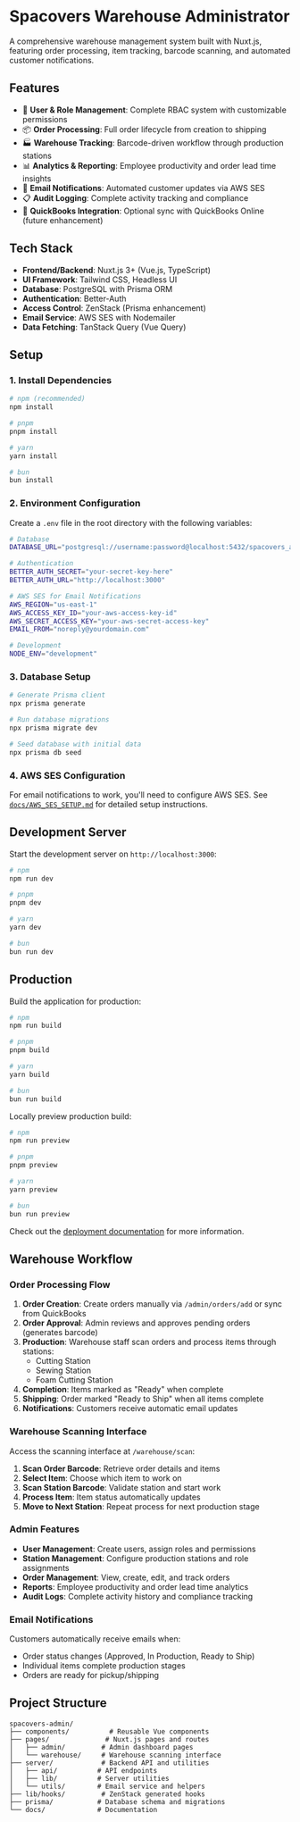 # Spacovers Warehouse Administrator

A comprehensive warehouse management system built with Nuxt.js, featuring order processing, item tracking, barcode scanning, and automated customer notifications.

## Features

- 👥 **User & Role Management**: Complete RBAC system with customizable permissions
- 📦 **Order Processing**: Full order lifecycle from creation to shipping
- 🏭 **Warehouse Tracking**: Barcode-driven workflow through production stations
- 📊 **Analytics & Reporting**: Employee productivity and order lead time insights
- 📧 **Email Notifications**: Automated customer updates via AWS SES
- 📋 **Audit Logging**: Complete activity tracking and compliance
- 🔗 **QuickBooks Integration**: Optional sync with QuickBooks Online (future enhancement)

## Tech Stack

- **Frontend/Backend**: Nuxt.js 3+ (Vue.js, TypeScript)
- **UI Framework**: Tailwind CSS, Headless UI
- **Database**: PostgreSQL with Prisma ORM
- **Authentication**: Better-Auth
- **Access Control**: ZenStack (Prisma enhancement)
- **Email Service**: AWS SES with Nodemailer
- **Data Fetching**: TanStack Query (Vue Query)

## Setup

### 1. Install Dependencies

```bash
# npm (recommended)
npm install

# pnpm
pnpm install

# yarn
yarn install

# bun
bun install
```

### 2. Environment Configuration

Create a `.env` file in the root directory with the following variables:

```bash
# Database
DATABASE_URL="postgresql://username:password@localhost:5432/spacovers_admin"

# Authentication
BETTER_AUTH_SECRET="your-secret-key-here"
BETTER_AUTH_URL="http://localhost:3000"

# AWS SES for Email Notifications
AWS_REGION="us-east-1"
AWS_ACCESS_KEY_ID="your-aws-access-key-id"
AWS_SECRET_ACCESS_KEY="your-aws-secret-access-key"
EMAIL_FROM="noreply@yourdomain.com"

# Development
NODE_ENV="development"
```

### 3. Database Setup

```bash
# Generate Prisma client
npx prisma generate

# Run database migrations
npx prisma migrate dev

# Seed database with initial data
npx prisma db seed
```

### 4. AWS SES Configuration

For email notifications to work, you'll need to configure AWS SES. See [`docs/AWS_SES_SETUP.md`](docs/AWS_SES_SETUP.md) for detailed setup instructions.

## Development Server

Start the development server on `http://localhost:3000`:

```bash
# npm
npm run dev

# pnpm
pnpm dev

# yarn
yarn dev

# bun
bun run dev
```

## Production

Build the application for production:

```bash
# npm
npm run build

# pnpm
pnpm build

# yarn
yarn build

# bun
bun run build
```

Locally preview production build:

```bash
# npm
npm run preview

# pnpm
pnpm preview

# yarn
yarn preview

# bun
bun run preview
```

Check out the [deployment documentation](https://nuxt.com/docs/getting-started/deployment) for more information.

## Warehouse Workflow

### Order Processing Flow

1. **Order Creation**: Create orders manually via `/admin/orders/add` or sync from QuickBooks
2. **Order Approval**: Admin reviews and approves pending orders (generates barcode)
3. **Production**: Warehouse staff scan orders and process items through stations:
   - Cutting Station
   - Sewing Station  
   - Foam Cutting Station
4. **Completion**: Items marked as "Ready" when complete
5. **Shipping**: Order marked "Ready to Ship" when all items complete
6. **Notifications**: Customers receive automatic email updates

### Warehouse Scanning Interface

Access the scanning interface at `/warehouse/scan`:

1. **Scan Order Barcode**: Retrieve order details and items
2. **Select Item**: Choose which item to work on
3. **Scan Station Barcode**: Validate station and start work
4. **Process Item**: Item status automatically updates
5. **Move to Next Station**: Repeat process for next production stage

### Admin Features

- **User Management**: Create users, assign roles and permissions
- **Station Management**: Configure production stations and role assignments
- **Order Management**: View, create, edit, and track orders
- **Reports**: Employee productivity and order lead time analytics
- **Audit Logs**: Complete activity history and compliance tracking

### Email Notifications

Customers automatically receive emails when:
- Order status changes (Approved, In Production, Ready to Ship)
- Individual items complete production stages
- Orders are ready for pickup/shipping

## Project Structure

```
spacovers-admin/
├── components/          # Reusable Vue components
├── pages/              # Nuxt.js pages and routes
│   ├── admin/         # Admin dashboard pages
│   └── warehouse/     # Warehouse scanning interface
├── server/            # Backend API and utilities
│   ├── api/          # API endpoints
│   ├── lib/          # Server utilities
│   └── utils/        # Email service and helpers
├── lib/hooks/         # ZenStack generated hooks
├── prisma/           # Database schema and migrations
└── docs/             # Documentation
